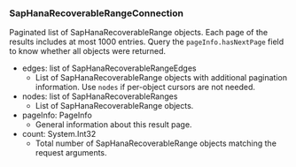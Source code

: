 ### SapHanaRecoverableRangeConnection
Paginated list of SapHanaRecoverableRange objects. Each page of the results includes at most 1000 entries. Query the `pageInfo.hasNextPage` field to know whether all objects were returned.

- edges: list of SapHanaRecoverableRangeEdges
  - List of SapHanaRecoverableRange objects with additional pagination information. Use `nodes` if per-object cursors are not needed.
- nodes: list of SapHanaRecoverableRanges
  - List of SapHanaRecoverableRange objects.
- pageInfo: PageInfo
  - General information about this result page.
- count: System.Int32
  - Total number of SapHanaRecoverableRange objects matching the request arguments.
